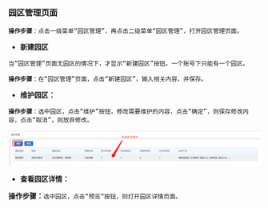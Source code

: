 ### 园区管理页面

**`操作步骤`**`：点击一级菜单“园区管理”，再点击二级菜单“园区管理”，打开园区管理页面。`

* **新建园区**

`当“园区管理”页面无园区的情况下，才显示“新建园区”按钮。一个账号下只能有一个园区。`

**`操作步骤`**`：在“园区管理”页面，点击“新建园区”，输入相关内容，并保存。`

* **维护园区：**

**`操作步骤`**`：选中园区，点击“维护”按钮，修改需要维护的内容，点击“确定”，则保存修改内容，点击“取消”，则放弃修改。`

![](/assets/yqwh.png)

* **查看园区详情：**

**操作步骤：**`选中园区，点击“预览”按钮，则打开园区详情页面。`



